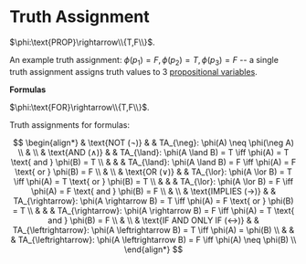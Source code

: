 # Truth Assignment

$\phi:\text{PROP}\rightarrow\\{T,F\\}$. 

An example truth assignment: $\phi(p_1)=F, \phi(p_2)=T, \phi(p_3)=F$ -- a single truth assignment assigns truth values to 3 [propositional variables](https://github.com/marti-1/notebooks/blob/master/math/on-propositional-variables.md).

**Formulas**

$\phi:\text{FOR}\rightarrow\\{T,F\\}$.

Truth assignments for formulas:

$$
\begin{align*}
& \text{NOT (¬)} & & TA_{\neg}: \phi(A) \neq \phi(\neg A) \\
& \\
& \text{AND (∧)} & & TA_{\land}: \phi(A \land B) = T \iff \phi(A) = T \text{ and } \phi(B) = T \\
& & & TA_{\land}: \phi(A \land B) = F \iff \phi(A) = F \text{ or } \phi(B) = F \\
& \\
& \text{OR (∨)} & & TA_{\lor}: \phi(A \lor B) = T \iff \phi(A) = T \text{ or } \phi(B) = T \\
& & & TA_{\lor}: \phi(A \lor B) = F \iff \phi(A) = F \text{ and } \phi(B) = F \\
& \\
& \text{IMPLIES (→)} & & TA_{\rightarrow}: \phi(A \rightarrow B) = T \iff \phi(A) = F \text{ or } \phi(B) = T \\
& & & TA_{\rightarrow}: \phi(A \rightarrow B) = F \iff \phi(A) = T \text{ and } \phi(B) = F \\
& \\
& \text{IF AND ONLY IF (↔)} & & TA_{\leftrightarrow}: \phi(A \leftrightarrow B) = T \iff \phi(A) = \phi(B) \\
& & & TA_{\leftrightarrow}: \phi(A \leftrightarrow B) = F \iff \phi(A) \neq \phi(B) \\
\end{align*}
$$
